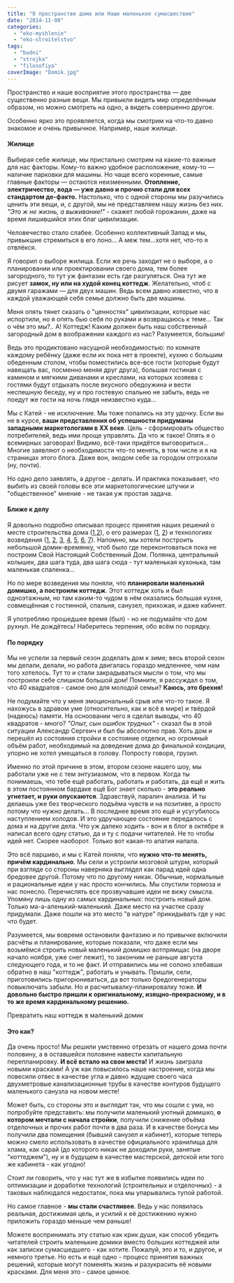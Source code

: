 ```yaml
---
title: "О пространстве дома или Наше маленькое сумасшествие"
date: "2014-11-08"
categories: 
  - "eko-myshlenie"
  - "eko-stroitelstvo"
tags: 
  - "budni"
  - "strojka"
  - "filosofiya"
coverImage: "Domik.jpg"
---
```


Пространство и наше восприятие этого пространства — две существенно разные вещи. Мы привыкли видеть мир определённым образом, но можно смотреть на одно, а видеть совершенно другое.

Особенно ярко это проявляется, когда мы смотрим на что-то давно знакомое и очень привычное. Например, наше жилище.

#### Жилище

Выбирая себе жилище, мы пристально смотрим на какие-то важные для нас факторы. Кому-то важно удобное расположение, кому-то — наличие парковки для машины. Но чаще всего коренные, самые главные факторы — остаются неизменными. **Отопление, электричество, вода — уже давно и прочно стали для всех стандартом де-факто.** Настолько, что с одной стороны мы разучились ценить эти вещи, и, с другой, мы не представляем нашу жизнь без них. _"Это ж не жизнь, а выживание!"_ - скажет любой горожанин, даже на время лишившийся этих благ цивилизации.

Человечество стало слабее. Особенно коллективный Запад и мы, привыкшие стремиться в его лоно... А меж тем...хотя нет, что-то я отвлёкся.

Я говорил о выборе жилища. Если же речь заходит не о выборе, а о планировании или проектировании своего дома, тем более загородного, то тут уж фантазии есть где разгуляться. Она тут же рисует **замок, ну или на худой конец коттедж**. Желательно, чтоб с двумя гаражами — для двух машин. Ведь всем давно известно, что в каждой уважающей себя семье должно быть две машины.

Меня опять тянет сказать о "ценностях" цивилизации, которые нас испортили, но я опять бью себя по руками и возвращаюсь к теме... Так о чём это мы?.. А! Коттедж! Каким должен быть наш собственный загородный дом в воображении каждого из нас? Разумеется, большим!

Ведь это продиктовано насущной необходимостью: по комнате каждому ребёнку (даже если их пока нет в проекте), кухню с большим обеденным столом, чтобы поместились все-все гости (которые будут навещать вас, посменно меняя друг друга), большая гостиная с камином и мягкими диванами и креслами, на которых хозяева с гостями будут отдыхать после вкусного обедоужина и вести неспешную беседу, ну и про гостевую спальню не забыть, ведь не поедут же гости на ночь глядя неизвестно куда...

Мы с Катей - не исключение. Мы тоже попались на эту удочку. Если вы не в курсе, **ваши представления об успешности придуманы западными маркетологами в ХХ веке**. Цель - сформировать общество потребителей, ведь ими проще управлять. Да что ж такое! Опять я о всемирных заговорах! Видимо, всё-таки придётся выговориться... Многие заявляют о необходимости что-то менять, в том числе и я на страницах этого блога. Даже вон, экодом себе за городом отгрохали (ну, почти).

Но одно дело заявлять, а другое - делать. И практика показывает, что выбить из своей головы все эти маркетологические штучки и "общественное" мнение - не такая уж простая задача.

#### Ближе к делу

Я довольно подробно описывал процесс принятия наших решений о месте строительства дома ([1](http://svobodaiznutri.ru/poisk-mesta-pod-dom-1/ "Поиск места под дом. Часть первая"),[2](http://svobodaiznutri.ru/poisk-mesta-pod-dom-2/ "Поиск места под дом. Часть вторая")), о его размерах ([1](http://svobodaiznutri.ru/proekt-razmetka-i-nachalo-rytia/ "Проект, разметка и начало рытья"), [2](http://svobodaiznutri.ru/idealniy-razmer-doma/ "Идеальный размер дома")) и технологиях возведения ([1](http://svobodaiznutri.ru/likbez-po-tehnologiam-ekostroitelstva/ "Ликбез по технологиям экостроительства"), [2](http://svobodaiznutri.ru/zachem-ya-zakruglil-svoy-dom/ "Зачем я закруглил свой дом?"), [3](http://svobodaiznutri.ru/zachem-ya-zakopal-svoy-dom/ "Зачем я закопал свой дом?"), [4](http://svobodaiznutri.ru/orientiruem-dom-po-solntsu/ "Ориентируем дом по Солнцу"), [5](http://svobodaiznutri.ru/iz-chego-stroit-steny-ekodoma/ "Из чего строить стены экодома?"), [6](http://svobodaiznutri.ru/iz-chego-stroit-steny-ekodoma-2-supersaman/ "Из чего строить стены экодома 2: Суперсаман"), [7](http://svobodaiznutri.ru/stroim-iz-meshkov-s-gruntom/ "Строим из мешков с грунтом")). Напомню, мы хотели построить небольшой домик-времянку, чтоб было где переконтоваться пока не построим Свой Настоящий Собственный Дом. Полянка, центральный колышек, два шага туда, два шага сюда - тут маленькая кухонька, там маленькая спаленка...

Но по мере возведения мы поняли, что **планировали маленький домишко, а построили коттедж**. Этот коттедж хоть и был одноэтажным, но там каким-то чудом в нём оказались большая кухня, совмещённая с гостинной, спальня, санузел, прихожая, и даже кабинет.

Я употребляю прошедшее время (был) - но не подумайте что дом рухнул. Не дождётесь! Наберитесь терпения, обо всём по порядку.

#### По порядку

Мы не успели за первый сезон доделать дом к зиме; весь второй сезон мы делали, делали, но работа двигалась гораздо медленнее, чем нам того хотелось. Тут то и стали закрадываться мысли о том, что мы построили себе слишком большой дом! Помните, я рассуждал о том, что 40 квадратов - самое оно для молодой семьи? **Каюсь, это брехня!**

Не подумайте что у меня эмоциональный срыв или что-то такое. Я нахожусь в здравом уме (относительно, как и всё в мире) и твёрдой (надеюсь) памяти. На осноовании чего я сделал выводы, что 40 квадратов - много? _"Опыт, сын ошибок трудных"_ - сказал бы в этой ситуации Александр Сергеич и был бы абсолютно прав. Хоть дом и перешёл из состояния стройки в состояние отделки, но огромный объём работ, необходимый на доведение дома до финальной кондиции, упорно не хотел умещаться в голову. Попросту говоря, грузил.

Именно по этой причине в этом, втором сезоне нашего шоу, мы работали уже не с тем энтузиазмом, что в первом. Когда ты понимаешь, что тебе ещё работать, работать и работать, да ещё и жить в этом постоянном бардаке ещё Бог знает сколько - **это реально угнетает, и руки опускаются**. Здравствуй, паралич анализа. И ты делаешь уже без творческого подъёма чувств и на позитиве, а просто потому что нужно делать... В последнее время это ещё и усугубилось наступлением холодов. И это удручающее состояние передалось с дома и на другие дела. Что уж далеко ходить - вон и в блог в октябре я написал всего одну статью, да и ту с подачи читателей. Не то чтобы идей нет. Скорее наоборот. Только вот какая-то апатия напала.

Это всё паршиво, и мы с Катей поняли, что **нужно что-то менять, причём кардинально**. Мы сели и устроили мозговой штурм, который при взгляде со стороны наверняка выглядел как парад идей одна бредовее другой. Потому что по другому никак. Обычные, нормальные и рациональные идеи у нас просто кончились. Мы спустили тормоза и нас понесло. Перечислять все прозвучавшие идеи не вижу смысла. Упомяну лишь одну из самых кардинальных: построить новый дом. Только ма-а-аленький-маленький. Даже место на участке сразу придумали. Даже пошли на это место "в натуре" прикидывать где у нас что будет.

Разумеется, мы вовремя остановили фантазию и по привычке включили расчёты и планирование, которые показали, что даже если мы возьмёмся строить новый маленький домишко вотпрямщас (на дворе начало ноября, уже снег лежит), то закончим не раньше августа следующего года, и то не факт. И отправились мы не солоно хлебавши обратно в наш "коттедж", работать и унывать. Пришли, сели, приготовились пригорюниваться, да вот только бредогенераторы повыключать забыли. Но и расчитывалку-планировалку тоже. **И довольно быстро пришли к оригинальному, изящно-прекрасному, и в то же время кардинальному решению.**

Превратить наш коттедж в маленький домик

#### Это как?

Да очень просто! Мы решили умственно отрезать от нашего дома почти половину, а в оставшейся половине навести капитальную перепланировку. **И всё встало на свои места!** И жизнь заиграла новыми красками! А уж как повысилось наше настроение, когда мы повесили отвес в качестве угла и давно ждущие своего часа двухметровые канализационные трубы в качестве контуров будущего маленького санузла на новом месте!

Может быть, со стороны это и выглядит так, что мы сошли с ума, но попробуйте представить: мы получили маленький уютный домишко, **о котором мечтали с начала стройки**, получили снижение объёма отделочных и прочих работ почти в два раза. И в качестве бонуса мы получили два помещения (бывший санузел и кабинет), которые теперь можно смело использовать в качестве официального хранилища для хлама, как сарай (до которого никак не доходили руки, занятые "коттеджем"), ну и в будущем в качестве мастерской, детской или того же кабинета - как угодно!

Стоит ли говорить, что у нас тут же в избытке появились идеи по оптимизации и доработке технологий (строительных и отделочных) - а таковых наблюдался недостаток, пока мы упарывались тупой работой.

Но самое главное - **мы стали счастливее**. Ведь у нас появилась реальная, достижимая цель, и усилий к её достижению нужно приложить гораздо меньше чем раньше!

Можете воспринимать эту статью как крик души, как способ убедить читателей строить маленькие домики вместо больших коттеджей или как записки сумасшедшего - как хотите. Пожалуй, это и то, и другое, и немного третье. Но есть и ещё одно - процесс принятия важных решений, которые могут поменять жизнь и разукрасить её новыми красками. Для меня это - самое ценное.
